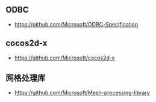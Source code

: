 ## ODBC
- https://github.com/Microsoft/ODBC-Specification

## cocos2d-x
- https://github.com/Microsoft/cocos2d-x

## 网格处理库
- https://github.com/Microsoft/Mesh-processing-library
